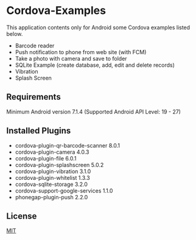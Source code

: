 # Cordova-Examples

This application contents only for Android some Cordova examples listed below. 

- Barcode reader
- Push notification to phone from web site (with FCM)
- Take a photo with camera and save to folder
- SQLite Example (create database, add, edit and delete records)
- Vibration
- Splash Screen

## Requirements

Minimum Android version 7.1.4 (Supported Android API Level: 19 - 27)

## Installed Plugins

- cordova-plugin-qr-barcode-scanner 8.0.1
- cordova-plugin-camera 4.0.3
- cordova-plugin-file 6.0.1
- cordova-plugin-splashscreen 5.0.2
- cordova-plugin-vibration 3.1.0
- cordova-plugin-whitelist 1.3.3
- cordova-sqlite-storage 3.2.0
- cordova-support-google-services 1.1.0
- phonegap-plugin-push 2.2.0



## License
[MIT](https://choosealicense.com/licenses/mit/)
